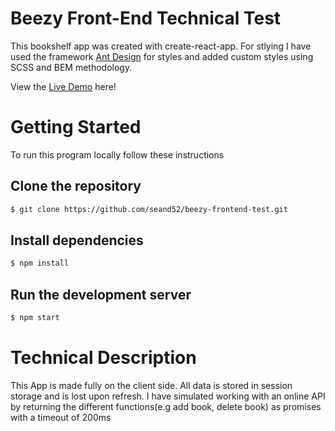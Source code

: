 # Beezy Front-End Technical Test

This bookshelf app was created with create-react-app. For stlying I have used the framework [Ant Design](https://ant.design) for styles and added custom styles using SCSS and BEM methodology. 

View the [Live Demo](https://beezy-bookshop-seand.surge.sh) here!

# Getting Started

To run this program locally follow these instructions

## Clone the repository

```bash
$ git clone https://github.com/seand52/beezy-frontend-test.git
```

## Install dependencies

```bash
$ npm install
```

## Run the development server
```bash
$ npm start
```

# Technical Description

This App is made fully on the client side. All data is stored in session storage and is lost upon refresh. I have simulated working with an online API by returning the different functions(e.g add book, delete book) as promises with a timeout of 200ms
